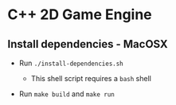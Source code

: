 # C++ 2D Game Engine 

## Install dependencies - MacOSX

* Run `./install-dependencies.sh`
    * This shell script requires a `bash` shell

* Run `make build` and `make run`